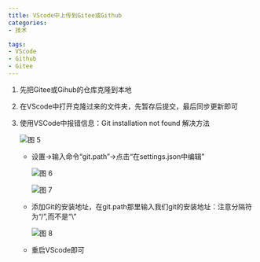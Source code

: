 ```yaml
---
title: VScode中上传到Gitee或Github
categories: 
- 技术

tags:
- VScode
- Github
- Gitee
---
```



1. 先把Gitee或Gihub的仓库克隆到本地
2. 在VScode中打开克隆过来的文件夹，先暂存后提交，最后同步更新即可  
3. 使用VSCode中报错信息：Git installation not found 解决方法

   ![图 5](../images/ff9a6633df31b7281fca932bc889d5170b76a56e2fc1762c25d37fa7f96b01c7.png)  

   - 设置→输入命令“git.path”→点击“在settings.json中编辑”

      ![图 6](../images/0480e70d8820102e78ddf38cfcd989356fdaeab6c43dea384e9c72167f4b10e7.png)  

      ![图 7](../images/9789b9834c93b1b6b448d3bf2b3503d84e48490c8daf5331abd5cecbb87841c6.png)  

   - 添加Git的安装地址，在git.path那里输入我们git的安装地址：注意分隔符为“/”,而不是“\”

      ![图 8](../images/bfbed60bcbc01b4b18cfb234fa34cd5c7e27fc44b253a2490800b027b625e4b6.png) 

   - 重启VScode即可